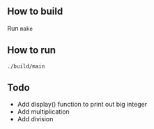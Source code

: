 ## How to build
Run `make`

## How to run
`./build/main`

## Todo
* Add display() function to print out big integer
* Add multiplication
* Add division
